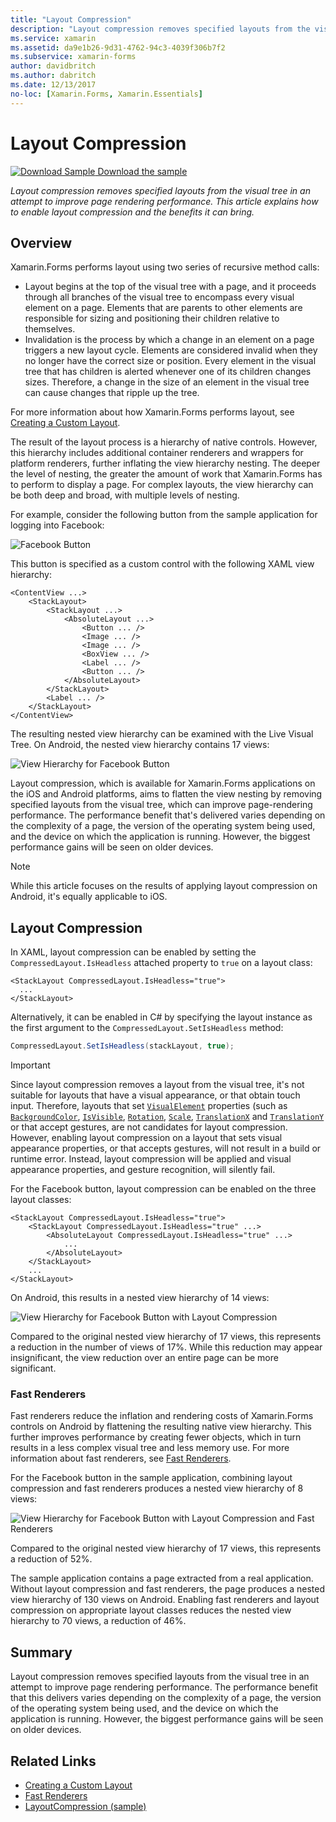 ```yaml
---
title: "Layout Compression"
description: "Layout compression removes specified layouts from the visual tree in an attempt to improve page rendering performance. This article explains how to enable layout compression and the benefits it can bring."
ms.service: xamarin
ms.assetid: da9e1b26-9d31-4762-94c3-4039f306b7f2
ms.subservice: xamarin-forms
author: davidbritch
ms.author: dabritch
ms.date: 12/13/2017
no-loc: [Xamarin.Forms, Xamarin.Essentials]
---
```


# Layout Compression

[![Download Sample](~/media/shared/download.png) Download the sample](/samples/xamarin/xamarin-forms-samples/userinterface-layoutcompression)

_Layout compression removes specified layouts from the visual tree in an attempt to improve page rendering performance. This article explains how to enable layout compression and the benefits it can bring._

## Overview

Xamarin.Forms performs layout using two series of recursive method calls:

- Layout begins at the top of the visual tree with a page, and it proceeds through all branches of the visual tree to encompass every visual element on a page. Elements that are parents to other elements are responsible for sizing and positioning their children relative to themselves.
- Invalidation is the process by which a change in an element on a page triggers a new layout cycle. Elements are considered invalid when they no longer have the correct size or position. Every element in the visual tree that has children is alerted whenever one of its children changes sizes. Therefore, a change in the size of an element in the visual tree can cause changes that ripple up the tree.

For more information about how Xamarin.Forms performs layout, see [Creating a Custom Layout](~/xamarin-forms/user-interface/layouts/custom.md).

The result of the layout process is a hierarchy of native controls. However, this hierarchy includes additional container renderers and wrappers for platform renderers, further inflating the view hierarchy nesting. The deeper the level of nesting, the greater the amount of work that Xamarin.Forms has to perform to display a page. For complex layouts, the view hierarchy can be both deep and broad, with multiple levels of nesting.

For example, consider the following button from the sample application for logging into Facebook:

![Facebook Button](layout-compression-images/facebook-button.png)

This button is specified as a custom control with the following XAML view hierarchy:

```xaml
<ContentView ...>
    <StackLayout>
        <StackLayout ...>
            <AbsoluteLayout ...>
                <Button ... />    
                <Image ... />
                <Image ... />
                <BoxView ... />
                <Label ... />
                <Button ... />
            </AbsoluteLayout>
        </StackLayout>
        <Label ... />
    </StackLayout>    
</ContentView>
```

The resulting nested view hierarchy can be examined with the Live Visual Tree. On Android, the nested view hierarchy contains 17 views:

![View Hierarchy for Facebook Button](layout-compression-images/no-compression.png)

Layout compression, which is available for Xamarin.Forms applications on the iOS and Android platforms, aims to flatten the view nesting by removing specified layouts from the visual tree, which can improve page-rendering performance. The performance benefit that's delivered varies depending on the complexity of a page, the version of the operating system being used, and the device on which the application is running. However, the biggest performance gains will be seen on older devices.

> [!NOTE]
> While this article focuses on the results of applying layout compression on Android, it's equally applicable to iOS.

## Layout Compression

In XAML, layout compression can be enabled by setting the `CompressedLayout.IsHeadless` attached property to `true` on a layout class:

```xaml
<StackLayout CompressedLayout.IsHeadless="true">
  ...
</StackLayout>   
```

Alternatively, it can be enabled in C# by specifying the layout instance as the first argument to the `CompressedLayout.SetIsHeadless` method:

```csharp
CompressedLayout.SetIsHeadless(stackLayout, true);
```

> [!IMPORTANT]
> Since layout compression removes a layout from the visual tree, it's not suitable for layouts that have a visual appearance, or that obtain touch input. Therefore, layouts that set [`VisualElement`](xref:Xamarin.Forms.VisualElement) properties (such as [`BackgroundColor`](xref:Xamarin.Forms.VisualElement.BackgroundColor), [`IsVisible`](xref:Xamarin.Forms.VisualElement.IsVisible), [`Rotation`](xref:Xamarin.Forms.VisualElement.Rotation), [`Scale`](xref:Xamarin.Forms.VisualElement.Scale), [`TranslationX`](xref:Xamarin.Forms.VisualElement.TranslationX) and [`TranslationY`](xref:Xamarin.Forms.VisualElement.TranslationY) or that accept gestures, are not candidates for layout compression. However, enabling layout compression on a layout that sets visual appearance properties, or that accepts gestures, will not result in a build or runtime error. Instead, layout compression will be applied and visual appearance properties, and gesture recognition, will silently fail.

For the Facebook button, layout compression can be enabled on the three layout classes:

```xaml
<StackLayout CompressedLayout.IsHeadless="true">
    <StackLayout CompressedLayout.IsHeadless="true" ...>
        <AbsoluteLayout CompressedLayout.IsHeadless="true" ...>
            ...
        </AbsoluteLayout>
    </StackLayout>
    ...
</StackLayout>  
```

On Android, this results in a nested view hierarchy of 14 views:

![View Hierarchy for Facebook Button with Layout Compression](layout-compression-images/layout-compression.png)

Compared to the original nested view hierarchy of 17 views, this represents a reduction in the number of views of 17%. While this reduction may appear insignificant, the view reduction over an entire page can be more significant.

### Fast Renderers

Fast renderers reduce the inflation and rendering costs of Xamarin.Forms controls on Android by flattening the resulting native view hierarchy. This further improves performance by creating fewer objects, which in turn results in a less complex visual tree and less memory use. For more information about fast renderers, see [Fast Renderers](~/xamarin-forms/internals/fast-renderers.md).

For the Facebook button in the sample application, combining layout compression and fast renderers produces a nested view hierarchy of 8 views:

![View Hierarchy for Facebook Button with Layout Compression and Fast Renderers](layout-compression-images/layout-compression-with-fast-renderers.png)

Compared to the original nested view hierarchy of 17 views, this represents a reduction of 52%.

The sample application contains a page extracted from a real application. Without layout compression and fast renderers, the page produces a nested view hierarchy of 130 views on Android. Enabling fast renderers and layout compression on appropriate layout classes reduces the nested view hierarchy to 70 views, a reduction of 46%.

## Summary

Layout compression removes specified layouts from the visual tree in an attempt to improve page rendering performance. The performance benefit that this delivers varies depending on the complexity of a page, the version of the operating system being used, and the device on which the application is running. However, the biggest performance gains will be seen on older devices.

## Related Links

- [Creating a Custom Layout](~/xamarin-forms/user-interface/layouts/custom.md)
- [Fast Renderers](~/xamarin-forms/internals/fast-renderers.md)
- [LayoutCompression (sample)](/samples/xamarin/xamarin-forms-samples/userinterface-layoutcompression)